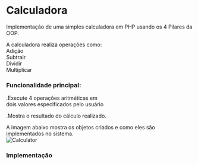 # Calculadora
Implementação de uma simples calculadora em PHP usando os 4 Pilares da OOP. </br>

A calculadora realiza operações como: </br>
Adição </br>
Subtrair </br>
Dividir </br>
Multiplicar </br>

### Funcionalidade principal:</br>
.Execute 4 operações aritméticas em</br>
dois valores especificados pelo usuário</br>

.Mostra o resultado do cálculo realizado.</br>

A imagem abaixo mostra os objetos criados e como eles são implementados no sistema. </br>
![Calculator](https://user-images.githubusercontent.com/22649602/130883827-693a5d88-1ace-46ab-866b-5ef2edb0bc23.png)

### Implementação 



